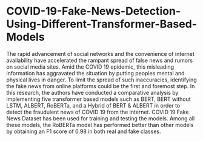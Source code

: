 # COVID-19-Fake-News-Detection-Using-Different-Transformer-Based-Models
The rapid advancement of social networks and the convenience of internet availability have accelerated the rampant spread of false news and rumors on social media sites. Amid the COVID 19 epidemic, this misleading information has aggravated the situation by putting peoples mental and physical lives in danger. To limit the spread of such inaccuracies, identifying the fake news from online platforms could be the first and foremost step. In this research, the authors have conducted a comparative analysis by implementing five transformer based models such as BERT, BERT without LSTM, ALBERT, RoBERTa, and a Hybrid of BERT & ALBERT in order to detect the fraudulent news of COVID 19 from the internet. COVID 19 Fake News Dataset has been used for training and testing the models. Among all these models, the RoBERTa model has performed better than other models by obtaining an F1 score of 0.98 in both real and fake classes.
